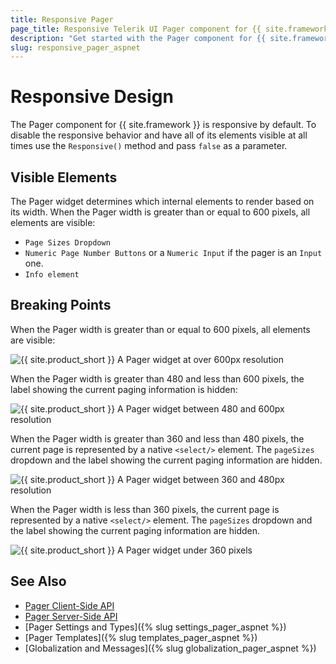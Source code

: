 ```yaml
---
title: Responsive Pager
page_title: Responsive Telerik UI Pager component for {{ site.framework }}
description: "Get started with the Pager component for {{ site.framework }} and learn about its responsive feature."
slug: responsive_pager_aspnet
---
```


# Responsive Design

The Pager component for {{ site.framework }} is responsive by default. To disable the responsive behavior and have all of its elements visible at all times use the `Responsive()` method and pass `false` as a parameter.

## Visible Elements

The Pager widget determines which internal elements to render based on its width. When the Pager width is greater than or equal to 600 pixels, all elements are visible:

- `Page Sizes Dropdown`
- `Numeric Page Number Buttons` or a `Numeric Input` if the pager is an `Input` one.
- `Info element`

## Breaking Points

When the Pager width is greater than or equal to 600 pixels, all elements are visible:

![{{ site.product_short }} A Pager widget at over 600px resolution](../../../images/pager-responsive/pager-width-over-600.png)

When the Pager width is greater than 480 and less than 600 pixels, the label showing the current paging information is hidden:

![{{ site.product_short }} A Pager widget between 480 and 600px resolution](../../../images/pager-responsive/pager-width-480-600.png)

When the Pager width is greater than 360 and less than 480 pixels, the current page is represented by a native `<select/>` element. The `pageSizes` dropdown and the label showing the current paging information are hidden.

![{{ site.product_short }} A Pager widget between 360 and 480px resolution](../../../images/pager-responsive/pager-width-360-480.png)

When the Pager width is less than 360 pixels, the current page is represented by a native `<select/>` element. The `pageSizes` dropdown and the label showing the current paging information are hidden.

![{{ site.product_short }} A Pager widget under 360 pixels](../../../images/pager-responsive/pager-width-under-360.png)

## See Also

* [Pager Client-Side API](https://docs.telerik.com/kendo-ui/api/javascript/ui/pager)
* [Pager Server-Side API](/api/pager)
* [Pager Settings and Types]({% slug settings_pager_aspnet %})
* [Pager Templates]({% slug templates_pager_aspnet %})
* [Globalization and Messages]({% slug globalization_pager_aspnet %})
